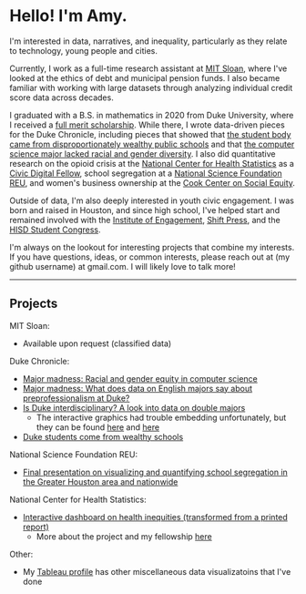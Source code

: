 # Hello! I'm Amy. 

I'm interested in data, narratives, and inequality, particularly as they relate to technology, young people and cities.

Currently, I work as a full-time research assistant at [MIT Sloan](https://mitsloan.mit.edu/), where I've looked at the ethics of debt and municipal pension funds. I also became familiar with working with large datasets through analyzing individual credit score data across decades. 

I graduated with a B.S. in mathematics in 2020 from Duke University, where I received a [full merit scholarship](https://ousf.duke.edu/merit-scholarships/ab-duke-scholars-program/). While there, I wrote data-driven pieces for the Duke Chronicle, including pieces that showed that [the student body came from disproportionately wealthy public schools](https://www.dukechronicle.com/article/2018/04/fan-rich-kids) and that [the computer science major lacked racial and gender diversity](https://www.dukechronicle.com/article/2020/06/major-madness-racial-and-gender-equity-in-computer-science). I also did quantitative research on the opioid crisis at the [National Center for Health Statistics](https://www.cdc.gov/nchs/index.htm) as a [Civic Digital Fellow](https://www.codingitforward.com/summer-fellowships), school segregation at a [National Science Foundation REU](https://liberalarts.tamu.edu/sociology/reu/), and women's business ownership at the [Cook Center on Social Equity](https://socialequity.duke.edu/).

Outside of data, I'm also deeply interested in youth civic engagement. I was born and raised in Houston, and since high school, I've helped start and remained involved with the [Institute of Engagement](https://iehouston.org), [Shift Press](https://shift.press/), and the [HISD Student Congress](https://twitter.com/HISDStuCon).

I'm always on the lookout for interesting projects that combine my interests. If you have questions, ideas, or common interests, please reach out at (my github username) at gmail.com. I will likely love to talk more! 

---

## Projects 

MIT Sloan: 

* Available upon request (classified data) 

Duke Chronicle: 

* [Major madness: Racial and gender equity in computer science](https://www.dukechronicle.com/article/2020/06/major-madness-racial-and-gender-equity-in-computer-science)
* [Major madness: What does data on English majors say about preprofessionalism at Duke?](https://www.dukechronicle.com/article/2020/02/duke-university-major-popularity-preprofessional-major-madness-major-madness-what-does-data-on-english-majors-say-about-preprofessionalism-at-duke)
* [Is Duke interdisciplinary? A look into data on double majors](https://www.dukechronicle.com/article/2019/02/is-duke-interdisciplinary-a-look-into-data-on-double-majors)
  * The interactive graphics had trouble embedding unfortunately, but they can be found [here](https://amyafan.github.io/DoubleMajors2/) and [here](https://amyafan.github.io/DoubleMajors/)
* [Duke students come from wealthy schools](https://www.dukechronicle.com/article/2018/04/fan-rich-kids)

National Science Foundation REU: 

* [Final presentation on visualizing and quantifying school segregation in the Greater Houston area and nationwide](https://github.com/amyafan/school-segregation/blob/main/fan_reu_school%20segregation.pdf)

National Center for Health Statistics:

* [Interactive dashboard on health inequities (transformed from a printed report)](https://afan.shinyapps.io/Table63take3/)
  * More about the project and my fellowship [here](https://github.com/amyafan/CivicDigitalFellowship2018) 

Other: 
* My [Tableau profile](https://public.tableau.com/app/profile/amy2802) has other miscellaneous data visualizatoins that I've done
